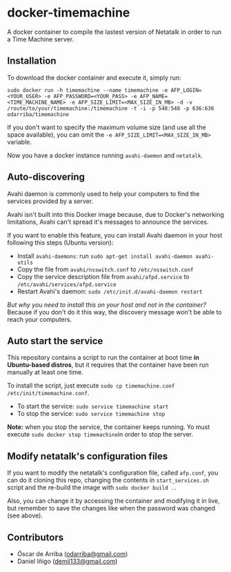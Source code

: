 # docker-timemachine
A docker container to compile the lastest version of Netatalk in order to run a Time Machine server.

## Installation

To download the docker container and execute it, simply run:

`sudo docker run -h timemachine --name timemachine -e AFP_LOGIN=<YOUR_USER> -e AFP_PASSWORD=<YOUR_PASS> -e AFP_NAME=<TIME_MACHINE_NAME> -e AFP_SIZE_LIMIT=<MAX_SIZE_IN_MB> -d -v /route/to/your/timemachine:/timemachine -t -i -p 548:548 -p 636:636 odarriba/timemachine`

If you don't want to specify the maximum volume size (and use all the space available), you can omit the `-e AFP_SIZE_LIMIT=<MAX_SIZE_IN_MB>` variable.

Now you have a docker instance running `avahi-daemon` and `netatalk`.

## Auto-discovering

Avahi daemon is commonly used to help your computers to find the services provided by a server.

Avahi isn't built into this Docker image because, due to Docker's networking limitations, Avahi can't spread it's messages to announce the services.

If you want to enable this feature, you can install Avahi daemon in your host following this steps (Ubuntu version):

* Install `avahi-daemons`: run `sudo apt-get install avahi-daemon avahi-utils`
* Copy the file from `avahi/nsswitch.conf` to `/etc/nsswitch.conf`
* Copy the service description file from `avahi/afpd.service` to `/etc/avahi/services/afpd.service`
* Restart Avahi's daemon: `sudo /etc/init.d/avahi-daemon restart`

*But why you need to install this on your host and not in the container?* Because if you don't do it this way, the discovery message won't be able to reach your computers.

## Auto start the service

This repository contains a script to run the container at boot time **in Ubuntu-based distros**, but it requires that the container have been run manually at least one time.

To install the script, just execute `sudo cp timemachine.conf /etc/init/timemachine.conf`.

* To start the service: `sudo service timemachine start`
* To stop the service: `sudo service timemachine stop`

**Note:** when you stop the service, the container keeps running. Yo must execute `sudo docker stop timemachine`in order to stop the server.

## Modify netatalk's configuration files

If you want to modify the netatalk's configuration file, called `afp.conf`, you can do it cloning this repo, changing the contents in `start_services.sh` script and the re-build the image with `sudo docker build .`.

Also, you can change it by accessing the container and modifying it in live, but remember to save the changes like when the password was changed (see above).

## Contributors

* Óscar de Arriba (odarriba@gmail.com)
* Daniel Iñigo (demil133@gmail.com)
